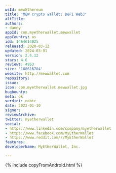 ```yaml
---
wsId: mewEthereum
title: 'MEW crypto wallet: DeFi Web3'
altTitle: 
authors:
- danny
appId: com.myetherwallet.mewwallet
appCountry: us
idd: 1464614025
released: 2020-03-12
updated: 2024-03-01
version: 2.4.12
stars: 4.6
reviews: 4953
size: '188616704'
website: http://mewwallet.com
repository: 
issue: 
icon: com.myetherwallet.mewwallet.jpg
bugbounty: 
meta: ok
verdict: nobtc
date: 2022-01-10
signer: 
reviewArchive: 
twitter: myetherwallet
social:
- https://www.linkedin.com/company/myetherwallet
- https://www.facebook.com/MyEtherWallet
- https://www.reddit.com/r/MyEtherWallet
features: 
developerName: MyEtherWallet, Inc.

---
```


{% include copyFromAndroid.html %}